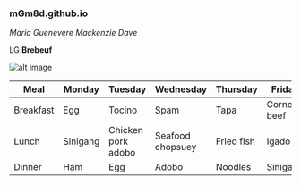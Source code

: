 ### mGm8d.github.io
*Maria Guenevere Mackenzie Dave*

LG **Brebeuf**

![alt image](https://user-images.githubusercontent.com/122356574/211957201-1d086ff3-fe08-40c9-a1f9-172effa95024.png)


| Meal | Monday | Tuesday | Wednesday | Thursday | Friday |
|------|--------|---------|-----------|----------|--------|
| Breakfast | Egg | Tocino | Spam | Tapa | Corned beef |
| Lunch | Sinigang | Chicken pork adobo | Seafood chopsuey | Fried fish | Igado |
| Dinner | Ham | Egg | Adobo | Noodles | Sinigang |

